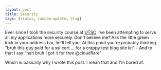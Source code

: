 ```yaml
---
layout: post
title: Security
tags: [status, random-update, blog]
---
```

Ever since I took the security course at [UTSC](https://utsc.utoronto.ca) I've been attempting to serve all my applications more securely. Don't believe me? Ask the little green lock in your address bar, he'll tell you. At this point you're probably thinking "bruh this guy paid for a ssl cert ... for a crappy test blog site lel" - And to that I say "nah bruh I got it for free @cloudflare"

Which is basically why I wrote this post. I mean that and I'm bored af.

